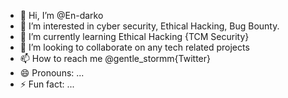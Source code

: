 - 👋 Hi, I’m @En-darko
- 👀 I’m interested in cyber security, Ethical Hacking, Bug Bounty.
- 🌱 I’m currently learning Ethical Hacking {TCM Security}
- 💞️ I’m looking to collaborate on any tech related projects
- 📫 How to reach me @gentle_stormm{Twitter}
- 😄 Pronouns: ...
- ⚡ Fun fact: ...

<!---
En-darko/En-darko is a ✨ special ✨ repository because its `README.md` (this file) appears on your GitHub profile.
You can click the Preview link to take a look at your changes.
--->
